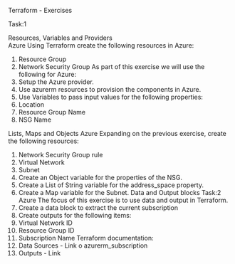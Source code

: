 Terraform - Exercises

Task:1

Resources, Variables and Providers	
Azure
Using Terraform create the following resources in Azure:
1.	Resource Group
2.	Network Security Group
As part of this exercise we will use the following for Azure:
1.	Setup the Azure provider.
2.	Use azurerm resources to provision the components in Azure.
3.	Use Variables to pass input values for the following properties:
1.	Location
2.	Resource Group Name
3.	NSG Name
		

Lists, Maps and Objects	
Azure
Expanding on the previous exercise, create the following resources:
1.	Network Security Group rule
2.	Virtual Network
3.	Subnet
1.	Create an Object variable for the properties of the NSG.
2.	Create a List of String variable for the address_space property.
3.	Create a Map variable for the Subnet.
Data and Output blocks	Task:2
Azure
The focus of this exercise is to use data and output in Terraform.
1.	Create a data block to extract the current subscription
2.	Create outputs for the following items:
1.	Virtual Network ID
2.	Resource Group ID
3.	Subscription Name
Terraform documentation:
1.	Data Sources - Link
o	azurerm_subscription
2.	Outputs - Link

